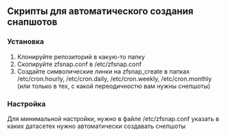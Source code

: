 ## Скрипты для автоматического создания снапшотов

### Установка

1. Клонируйте репозиторий в какую-то папку
2. Скопируйте zfsnap.conf в /etc/zfsnap.conf
3. Cоздайте символические линки на zfsnap_create в папках /etc/cron.hourly,
   /etc/cron.daily, /etc/cron.weekly, /etc/cron.monthly (или только в
   тех, с какой переодичностю вам нужны снепшоты)


### Настройка

Для минимальной настройки, нужно в файле /etc/zfsnap.conf указать в каких
датасетех нужно автоматически создавать снепшоты
